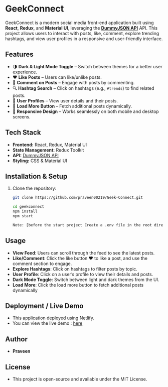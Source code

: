 # GeekConnect

GeekConnect is a modern social media front-end application built using **React**, **Redux**, and **Material UI**, leveraging the **[DummyJSON API](https://dummyjson.com/)** API. This project allows users to interact with posts, like, comment, explore trending hashtags, and view user profiles in a responsive and user-friendly interface.

## Features

- 🌗 **Dark & Light Mode Toggle** – Switch between themes for a better user experience.
- ❤️ **Like Posts** – Users can like/unlike posts.
- 💬 **Comment on Posts** – Engage with posts by commenting.
- 🔍 **Hashtag Search** – Click on hashtags (e.g., `#trends`) to find related posts.
- 👤 **User Profiles** – View user details and their posts.
- 📜 **Load More Button** – Fetch additional posts dynamically.
- 📱 **Responsive Design** – Works seamlessly on both mobile and desktop screens.

## Tech Stack

- **Frontend:** React, Redux, Material UI
- **State Management:** Redux Toolkit
- **API:** [DummyJSON API](https://dummyjson.com/)
- **Styling:** CSS & Material UI

## Installation & Setup

1. Clone the repository:

   ```sh
   git clone https://github.com/praveen00219/Geek-Connect.git

   cd geekconnect
   npm install
   npm start

   Note: [before the start project Create a .env file in the root directory and add your DummyJSON API API key : (REACT_APP_API_KEY=your_dummyapi_io_key) ]
   ```

## Usage

- **View Feed**: Users can scroll through the feed to see the latest posts.
- **Like/Comment**: Click the like button ❤️ to like a post, and use the comment section to engage.
- **Explore Hashtags**: Click on hashtags to filter posts by topic.
- **User Profile**: Click on a user’s profile to view their details and posts.
- **Dark Mode Toggle**: Switch between light and dark themes from the UI.
- **Load More**: Click the load more button to fetch additional posts dynamically

## Deployment / Live Demo

- This application deployed using Netlify.
- You can view the live demo : [here](https://geekconnect-prvn.netlify.app/)

## Author

- **Praveen**

## License

- This project is open-source and available under the MIT License.
